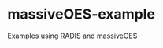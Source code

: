 # massiveOES-example
Examples using [RADIS](https://github.com/radis/radis) and [massiveOES](https://bitbucket.org/OES_muni/massiveoes)
